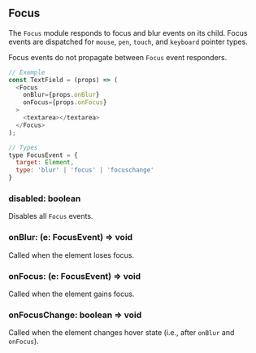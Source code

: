 ## Focus

The `Focus` module responds to focus and blur events on its child. Focus events
are dispatched for `mouse`, `pen`, `touch`, and `keyboard`
pointer types.

Focus events do not propagate between `Focus` event responders.

```js
// Example
const TextField = (props) => (
  <Focus
    onBlur={props.onBlur}
    onFocus={props.onFocus}
  >
    <textarea></textarea>
  </Focus>
);
```

```js
// Types
type FocusEvent = {
  target: Element,
  type: 'blur' | 'focus' | 'focuschange'
}
```

### disabled: boolean

Disables all `Focus` events.

### onBlur: (e: FocusEvent) => void

Called when the element loses focus.

### onFocus: (e: FocusEvent) => void

Called when the element gains focus.

### onFocusChange: boolean => void

Called when the element changes hover state (i.e., after `onBlur` and
`onFocus`).
